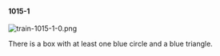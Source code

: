 #### 1015-1
![train-1015-1-0.png](https://github.com/lil-lab/nlvr/raw/master/nlvr/train/images/30/train-1015-1-0.png "train-1015-1-0.png")

There is a box with at least one blue circle and a blue triangle.